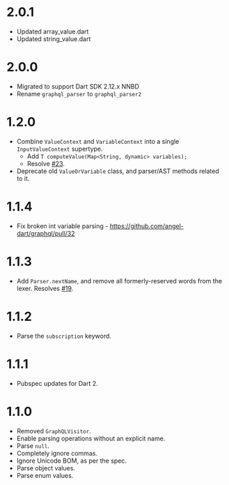 # 2.0.1
* Updated array_value.dart
* Updated string_value.dart

# 2.0.0
* Migrated to support Dart SDK 2.12.x NNBD
* Rename `graphql_parser` to `graphql_parser2`

# 1.2.0
* Combine `ValueContext` and `VariableContext` into a single `InputValueContext` supertype.
    * Add `T computeValue(Map<String, dynamic> variables);`
    * Resolve [#23](https://github.com/angel-dart/graphql/issues/23).
* Deprecate old `ValueOrVariable` class, and parser/AST methods related to it.

# 1.1.4
* Fix broken int variable parsing - https://github.com/angel-dart/graphql/pull/32

# 1.1.3
* Add `Parser.nextName`, and remove all formerly-reserved words from the lexer.
Resolves [#19](https://github.com/angel-dart/graphql/issues/19).

# 1.1.2
* Parse the `subscription` keyword.

# 1.1.1
* Pubspec updates for Dart 2.

# 1.1.0
* Removed `GraphQLVisitor`.
* Enable parsing operations without an explicit
name.
* Parse `null`.
* Completely ignore commas.
* Ignore Unicode BOM, as per the spec.
* Parse object values.
* Parse enum values.
